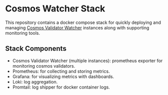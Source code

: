 # Cosmos Watcher Stack

This repository contains a docker compose stack for quickly deploying and managing [Cosmos Validator Watcher](https://github.com/kilnfi/cosmos-validator-watcher) instances along with supporting monitoring tools.

## Stack Components

- Cosmos Validator Watcher (multiple instances): prometheus exporter for monitoring cosmos validators.
- Prometheus: for collecting and storing metrics.
- Grafana: for visualizing metrics with dashboards.
- Loki: log aggregation.
- Promtail: log shipper for docker container logs.
